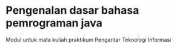 # Pengenalan dasar bahasa pemrograman java
Modul untuk mata kuliah praktikum Pengantar Teknologi Informasi
